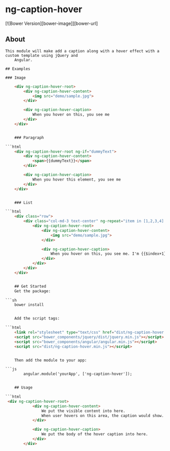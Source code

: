 # ng-caption-hover

[![Bower Version][bower-image]][bower-url]

## About
    This module will make add a caption along with a hover effect with a custom template using jQuery and
        Angular.

    ## Examples

    ### Image

```html
    <div ng-caption-hover-root>
        <div ng-caption-hover-content>
            <img src="demo/sample.jpg">
        </div>

        <div ng-caption-hover-caption>
            When you hover on this, you see me
        </div>
    </div>


    ### Paragraph

```html
    <div ng-caption-hover-root ng-if="dummyText">
        <div ng-caption-hover-content>
            <span>{{dummyText}}</span>
        </div>

        <div ng-caption-hover-caption>
            When you hover this element, you see me
        </div>
    </div>


    ### List

```html
    <div class="row">
        <div class="col-md-3 text-center" ng-repeat="item in [1,2,3,4] track by $index">
            <div ng-caption-hover-root>
                <div ng-caption-hover-content>
                    <img src="demo/sample.jpg">
                </div>

                <div ng-caption-hover-caption>
                    When you hover on this, you see me. I'm {{$index+1}}
                </div>
            </div>
        </div>
    </div>


    ## Get Started
    Get the package:

```sh
    bower install


    Add the script tags:

```html
    <link rel="stylesheet" type="text/css" href="dist/ng-caption-hover.min.css" media="screen">
    <script src="bower_components/jquery/dist/jquery.min.js"></script>
    <script src="bower_components/angular/angular.min.js"></script>
    <script src="dist/ng-caption-hover.min.js"></script>


    Then add the module to your app:

```js
        angular.module('yourApp', ['ng-caption-hover']);


    ## Usage

```html
 <div ng-caption-hover-root>
            <div ng-caption-hover-content>
                We put the visible content into here.
                When user hovers on this area, the caption would show.
            </div>

            <div ng-caption-hover-caption>
                We put the body of the hover caption into here.
            </div>
        </div>

        
